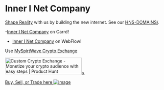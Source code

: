 # Inner I Net Company 

[Shape Reality](http://innerinetcompany.shapereality/) with us by building the new internet. See our [HNS-DOMAINS/](http://home.hns-domains/). 

-[Inner I Net Company](https://innerinetcompany.carrd.co/) on Carrd!
- [Inner I Net Company](https://innerinetcompany.webflow.io/) on WebFlow!

Use [MySpirtWave Crypto Exchange](https://exchange.myspiritwave.xyz/)

<a href="https://www.producthunt.com/posts/custom-crypto-exchange?utm_source=badge-featured&utm_medium=badge&utm_souce=badge-custom-crypto-exchange" target="_blank"><img src="https://api.producthunt.com/widgets/embed-image/v1/featured.svg?post_id=133691&theme=light" alt="Custom Crypto Exchange - Monetize your crypto audience with easy steps | Product Hunt" style="width: 250px; height: 54px;" width="250" height="54" /><



[Buy, Sell, or Trade here ![image](https://user-images.githubusercontent.com/37987346/97064635-5a94f300-1575-11eb-93ae-fc71560b1571.png)](https://paxful.com/roots/buy-bitcoin/index?kiosk=WDZdGMqXk7M)
